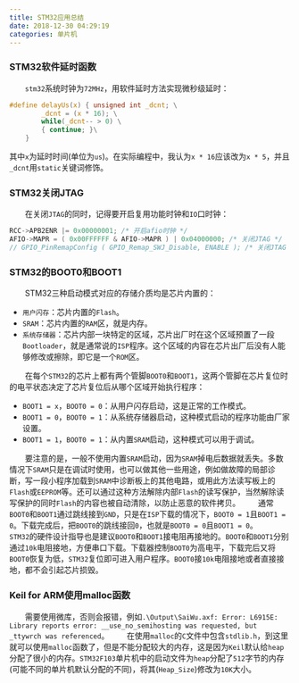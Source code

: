 ```yaml
---
title: STM32应用总结
date: 2018-12-30 04:29:19
categories: 单片机
---
```

### STM32软件延时函数

&emsp;&emsp;`stm32`系统时钟为`72MHz`，用软件延时方法实现微秒级延时：

``` c
#define delayUs(x) { unsigned int _dcnt; \
        _dcnt = (x * 16); \
        while(_dcnt-- > 0) \
        { continue; }\
    }
```

其中`x`为延时时间(单位为`us`)。在实际编程中，我认为`x * 16`应该改为`x * 5`，并且`_dcnt`用`static`关键词修饰。

### STM32关闭JTAG

&emsp;&emsp;在关闭`JTAG`的同时，记得要开启复用功能时钟和`IO`口时钟：

``` c
RCC->APB2ENR |= 0x00000001; /* 开启afio时钟 */
AFIO->MAPR = ( 0x00FFFFFF & AFIO->MAPR ) | 0x04000000; /* 关闭JTAG */
// GPIO_PinRemapConfig ( GPIO_Remap_SWJ_Disable, ENABLE ); /* 关闭JTAG */
```

### STM32的BOOT0和BOOT1

&emsp;&emsp;STM32三种启动模式对应的存储介质均是芯片内置的：

- `用户闪存`：芯片内置的`Flash`。
- `SRAM`：芯片内置的`RAM`区，就是内存。
- `系统存储器`：芯片内部一块特定的区域，芯片出厂时在这个区域预置了一段`Bootloader`，就是通常说的`ISP`程序。这个区域的内容在芯片出厂后没有人能够修改或擦除，即它是一个`ROM`区。

&emsp;&emsp;在每个`STM32`的芯片上都有两个管脚`BOOT0`和`BOOT1`，这两个管脚在芯片复位时的电平状态决定了芯片复位后从哪个区域开始执行程序：

- `BOOT1 = x`，`BOOT0 = 0`：从用户闪存启动，这是正常的工作模式。
- `BOOT1 = 0`，`BOOT0 = 1`：从系统存储器启动，这种模式启动的程序功能由厂家设置。
- `BOOT1 = 1`，`BOOT0 = 1`：从内置`SRAM`启动，这种模式可以用于调试。

&emsp;&emsp;要注意的是，一般不使用内置`SRAM`启动，因为`SRAM`掉电后数据就丢失。多数情况下`SRAM`只是在调试时使用，也可以做其他一些用途，例如做故障的局部诊断，写一段小程序加载到`SRAM`中诊断板上的其他电路，或用此方法读写板上的`Flash`或`EEPROM`等。还可以通过这种方法解除内部`Flash`的读写保护，当然解除读写保护的同时`Flash`的内容也被自动清除，以防止恶意的软件拷贝。
&emsp;&emsp;通常`BOOT0`和`BOOT1`通过跳线接到`GND`，只是在`ISP`下载的情况下，`BOOT0 = 1`且`BOOT1 = 0`。下载完成后，把`BOOT0`的跳线接回`0`，也就是`BOOT0 = 0`且`BOOT1 = 0`。
&emsp;&emsp;`STM32`的硬件设计指导也是建议`BOOT0`和`BOOT1`接电阻再接地的。`BOOT0`和`BOOT1`分别通过`10k`电阻接地，方便串口下载。下载器控制`BOOT0`为高电平，下载完后又将`BOOT0`恢复为低，`STM32`复位即可进入用户程序。`BOOT0`接`10k`电阻接地或者直接接地，都不会引起芯片损毁。

### Keil for ARM使用malloc函数

&emsp;&emsp;需要使用微库，否则会报错，例如`.\Output\SaiWu.axf: Error: L6915E: Library reports error: __use_no_semihosting was requested, but _ttywrch was referenced`。
&emsp;&emsp;在使用`malloc`的`C`文件中包含`stdlib.h`，到这里就可以使用`malloc`函数了，但是不能分配较大的内存，这是因为`Keil`默认给`heap`分配了很小的内存。`STM32F103`单片机中的启动文件为`heap`分配了`512`字节的内存(可能不同的单片机默认分配的不同)，将其(`Heap_Size`)修改为`10K`大小。